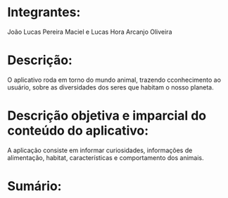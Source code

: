 # Integrantes:
João Lucas Pereira Maciel e
Lucas Hora Arcanjo Oliveira

# Descrição:
O aplicativo roda em torno do mundo animal, trazendo cconhecimento ao usuário, sobre as diversidades dos seres que habitam o nosso planeta.

# Descrição objetiva e imparcial do conteúdo do aplicativo:
A aplicação consiste em informar curiosidades, informações de alimentação, habitat, características e comportamento dos animais.

# Sumário:
